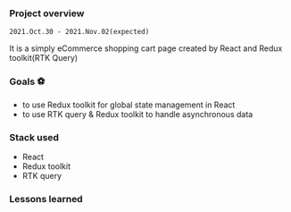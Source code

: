 ### Project overview
`2021.Oct.30 - 2021.Nov.02(expected)`

It is a simply eCommerce shopping cart page created by React and Redux toolkit(RTK Query)

### Goals ⚽
- to use Redux toolkit for global state management in React
- to use RTK query & Redux toolkit to handle asynchronous data 

### Stack used
- React
- Redux toolkit
- RTK query

### Lessons learned




